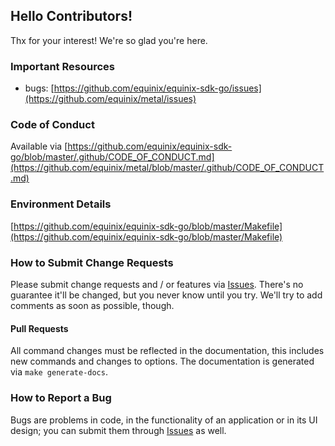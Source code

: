 ## Hello Contributors!
  Thx for your interest! We're so glad you're here.

### Important Resources
  - bugs: [https://github.com/equinix/equinix-sdk-go/issues](https://github.com/equinix/metal/issues)

### Code of Conduct
Available via [https://github.com/equinix/equinix-sdk-go/blob/master/.github/CODE_OF_CONDUCT.md](https://github.com/equinix/metal/blob/master/.github/CODE_OF_CONDUCT.md)

### Environment Details
[https://github.com/equinix/equinix-sdk-go/blob/master/Makefile](https://github.com/equinix/equinix-sdk-go/blob/master/Makefile)

### How to Submit Change Requests
Please submit change requests and / or features via [Issues](https://github.com/equinix/equinix-sdk-go/issues). There's no guarantee it'll be changed, but you never know until you try. We'll try to add comments as soon as possible, though.

#### Pull Requests
All command changes must be reflected in the documentation, this includes new commands and changes to options. The documentation is generated via `make generate-docs`.

### How to Report a Bug
Bugs are problems in code, in the functionality of an application or in its UI design; you can submit them through [Issues](https://github.com/equinix/equinix-sdk-go/issues) as well.
